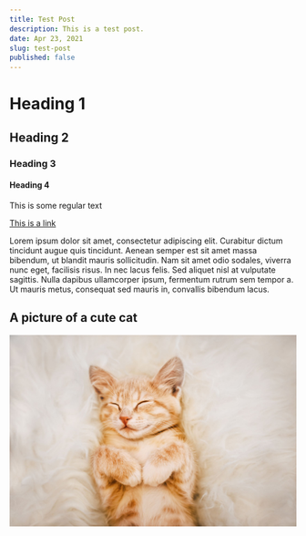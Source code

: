 ```yaml
---
title: Test Post
description: This is a test post.
date: Apr 23, 2021
slug: test-post
published: false
---
```


# Heading 1

## Heading 2

### Heading 3

#### Heading 4

This is some regular text

[This is a link](https://sunnygolovine.com)

Lorem ipsum dolor sit amet, consectetur adipiscing elit. Curabitur dictum tincidunt augue quis tincidunt. Aenean semper est sit amet massa bibendum, ut blandit mauris sollicitudin. Nam sit amet odio sodales, viverra nunc eget, facilisis risus. In nec lacus felis. Sed aliquet nisl at vulputate sagittis. Nulla dapibus ullamcorper ipsum, fermentum rutrum sem tempor a. Ut mauris metus, consequat sed mauris in, convallis bibendum lacus.

## A picture of a cute cat

![cat](./cat.jpg)
